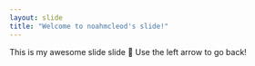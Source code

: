```yaml
---
layout: slide
title: "Welcome to noahmcleod's slide!"
---
```

This is my awesome slide slide :tada:
Use the left arrow to go back!
